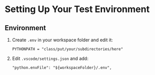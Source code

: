 # Setting Up Your Test Environment

## Environment

1. Create `.env` in your workspace folder and edit it:
   ```
   PYTHONPATH = "class/put/your/subdirectories/here"
   ```
2. Edit `.vscode/settings.json` and add:
   ```
   "python.envFile": "${workspaceFolder}/.env",
   ```
